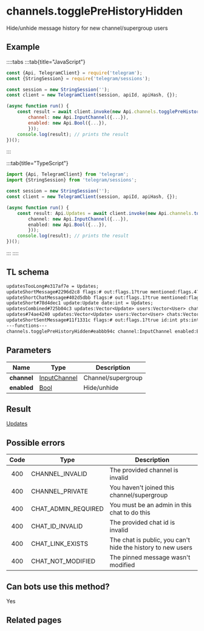 # channels.togglePreHistoryHidden

Hide/unhide message history for new channel/supergroup users

## Example

::::tabs
:::tab{title="JavaScript"}

```js
const {Api, TelegramClient} = require('telegram');
const {StringSession} = require('telegram/sessions');

const session = new StringSession('');
const client = new TelegramClient(session, apiId, apiHash, {});

(async function run() {
    const result = await client.invoke(new Api.channels.togglePreHistoryHidden({
		channel: new Api.InputChannel({...}),
		enabled: new Api.Bool({...}),
		}));
    console.log(result); // prints the result
})();
```

:::

:::tab{title="TypeScript"}

```ts
import {Api, TelegramClient} from 'telegram';
import {StringSession} from 'telegram/sessions';

const session = new StringSession('');
const client = new TelegramClient(session, apiId, apiHash, {});

(async function run() {
    const result: Api.Updates = await client.invoke(new Api.channels.togglePreHistoryHidden({
		channel: new Api.InputChannel({...}),
		enabled: new Api.Bool({...}),
		}));
    console.log(result); // prints the result
})();
```

:::
::::

## TL schema

```txt
updatesTooLong#e317af7e = Updates;
updateShortMessage#2296d2c8 flags:# out:flags.1?true mentioned:flags.4?true media_unread:flags.5?true silent:flags.13?true id:int user_id:int message:string pts:int pts_count:int date:int fwd_from:flags.2?MessageFwdHeader via_bot_id:flags.11?int reply_to:flags.3?MessageReplyHeader entities:flags.7?Vector<MessageEntity> = Updates;
updateShortChatMessage#402d5dbb flags:# out:flags.1?true mentioned:flags.4?true media_unread:flags.5?true silent:flags.13?true id:int from_id:int chat_id:int message:string pts:int pts_count:int date:int fwd_from:flags.2?MessageFwdHeader via_bot_id:flags.11?int reply_to:flags.3?MessageReplyHeader entities:flags.7?Vector<MessageEntity> = Updates;
updateShort#78d4dec1 update:Update date:int = Updates;
updatesCombined#725b04c3 updates:Vector<Update> users:Vector<User> chats:Vector<Chat> date:int seq_start:int seq:int = Updates;
updates#74ae4240 updates:Vector<Update> users:Vector<User> chats:Vector<Chat> date:int seq:int = Updates;
updateShortSentMessage#11f1331c flags:# out:flags.1?true id:int pts:int pts_count:int date:int media:flags.9?MessageMedia entities:flags.7?Vector<MessageEntity> = Updates;
---functions---
channels.togglePreHistoryHidden#eabbb94c channel:InputChannel enabled:Bool = Updates;
```

## Parameters

|    Name     | Type                                                        | Description        |
| :---------: | ----------------------------------------------------------- | ------------------ |
| **channel** | [InputChannel](https://core.telegram.org/type/InputChannel) | Channel/supergroup |
| **enabled** | [Bool](https://core.telegram.org/type/Bool)                 | Hide/unhide        |

## Result

[Updates](https://core.telegram.org/type/Updates)

## Possible errors

| Code | Type                | Description                                                 |
| :--: | ------------------- | ----------------------------------------------------------- |
| 400  | CHANNEL_INVALID     | The provided channel is invalid                             |
| 400  | CHANNEL_PRIVATE     | You haven't joined this channel/supergroup                  |
| 400  | CHAT_ADMIN_REQUIRED | You must be an admin in this chat to do this                |
| 400  | CHAT_ID_INVALID     | The provided chat id is invalid                             |
| 400  | CHAT_LINK_EXISTS    | The chat is public, you can't hide the history to new users |
| 400  | CHAT_NOT_MODIFIED   | The pinned message wasn't modified                          |

## Can bots use this method?

Yes

## Related pages
